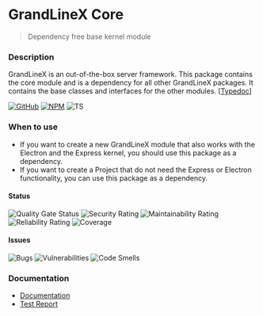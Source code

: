 # GrandLineX Core

> Dependency free base kernel module

### Description

GrandLineX is an out-of-the-box server framework.
This package contains the core module and is a dependency for all other GrandLineX packages.
It contains the base classes and interfaces for the other modules. [[Typedoc](https://www.grandlinex.com/core/)]

[![GitHub](https://badge.fury.io/gh/grandlinex%2Fcore.svg)](https://github.com/GrandlineX/core)
[![NPM](https://img.shields.io/static/v1?label=NPM&message=Package&color=red&logo=NPM)](https://www.npmjs.com/package/@grandlinex/core)
![TS](https://img.shields.io/static/v1?label=Language&message=TypeScript&color=blue&logo=TypeScript)

### When to use

- If you want to create a new GrandLineX module that also works with the Electron and the Express kernel, you should use this package as a dependency.
- If you want to create a Project that do not need the Express or Electron functionality, you can use this package as a dependency.


#### Status
![Quality Gate Status](https://sonarcloud.io/api/project_badges/measure?project=GrandlineX_core&metric=alert_status)
![Security Rating](https://sonarcloud.io/api/project_badges/measure?project=GrandlineX_core&metric=security_rating)
![Maintainability Rating](https://sonarcloud.io/api/project_badges/measure?project=GrandlineX_core&metric=sqale_rating)
![Reliability Rating](https://sonarcloud.io/api/project_badges/measure?project=GrandlineX_core&metric=reliability_rating)
![Coverage](https://sonarcloud.io/api/project_badges/measure?project=GrandlineX_core&metric=coverage)

#### Issues
![Bugs](https://sonarcloud.io/api/project_badges/measure?project=GrandlineX_core&metric=bugs)
![Vulnerabilities](https://sonarcloud.io/api/project_badges/measure?project=GrandlineX_core&metric=vulnerabilities)
![Code Smells](https://sonarcloud.io/api/project_badges/measure?project=GrandlineX_core&metric=code_smells)



### Documentation
- [Documentation](https://www.grandlinex.com/core/)
- [Test Report](https://www.grandlinex.com/core/coverage/) 

